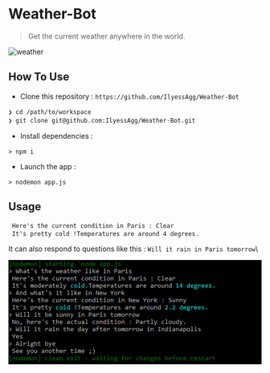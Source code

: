 # Weather-Bot
> Get the current weather anywhere in the world.

![weather](https://www.desktopbackground.org/download/1366x768/2012/05/21/393438_weather-wallpapers_1920x1080_h.jpg)

## How To Use
- Clone this repository : `https://github.com/IlyessAgg/Weather-Bot`

```sh
❯ cd /path/to/workspace
❯ git clone git@github.com:IlyessAgg/Weather-Bot.git
```
- Install dependencies :

```
> npm i
```

- Launch the app :

```
> nodemon app.js
```


## Usage
```> What is the weather like in Paris
 Here's the current condition in Paris : Clear
 It's pretty cold !Temperatures are around 4 degrees.
```

It can also respond to questions like this : ```Will it rain in Paris tomorrow```\


<p align="center">
  <img src="Botusage.png" alt="UsageImage"/>
</p>
